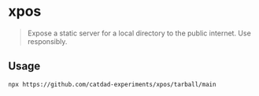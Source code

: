 # xpos

> Expose a static server for a local directory to the public internet. Use responsibly.

## Usage

```bash
npx https://github.com/catdad-experiments/xpos/tarball/main
```
